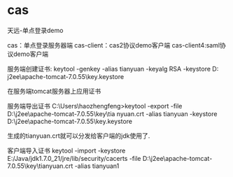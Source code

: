 # cas
天远-单点登录demo

cas：单点登录服务器端
cas-client：cas2协议demo客户端
cas-client4:saml协议demo客户端

服务端创建证书:
keytool -genkey -alias tianyuan  -keyalg RSA -keystore D:\
j2ee\apache-tomcat-7.0.55\key\.keystore

在服务端tomcat服务器上应用证书
<!-- 务必注意大小写 -->
<connector port="8443" protocol="HTTP/1.1" sslenabled="true"
  maxthreads="150" scheme="https" secure="true" 
  clientauth="false" sslprotocol="TLS" 
  keystoreFile="/key/.keystore" 
  keystorePass="123456">
</connector>

服务端导出证书
C:\Users\haozhengfeng>keytool -export -file D:\j2ee\apache-tomcat-7.0.55\key\tia
nyuan.crt -alias tianyuan -keystore D:\j2ee\apache-tomcat-7.0.55\key\.keystore

生成的tianyuan.crt就可以分发给客户端的jdk使用了.

客户端导入证书
keytool -import -keystore E:/Java/jdk1.7.0_21/jre/lib/security/cacerts -file D:\j2ee\apache-tomcat-7.0.55\key\tianyuan.crt  -alias tianyuan1
